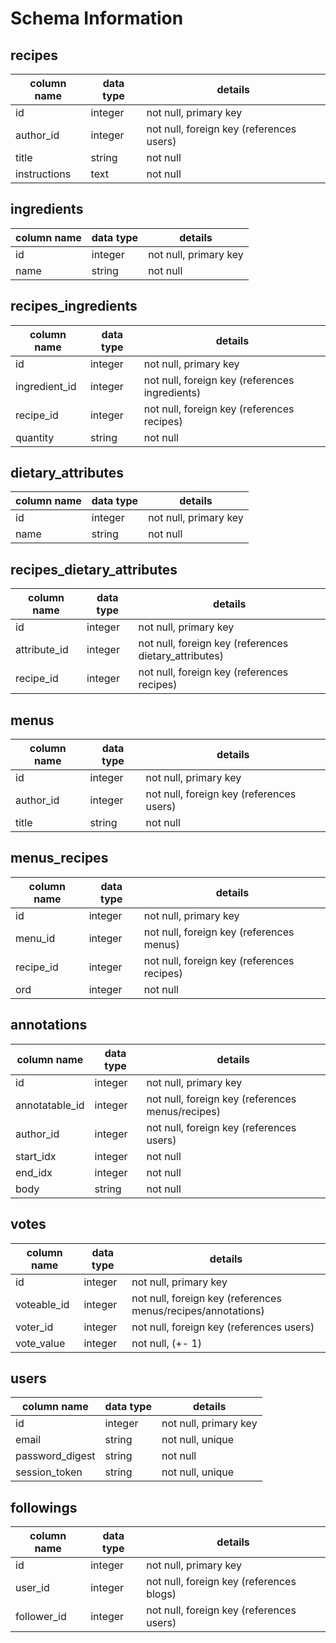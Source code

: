 # Schema Information

## recipes
column name  | data type | details
-------------|-----------|-----------------------
id           | integer   | not null, primary key
author_id    | integer   | not null, foreign key (references users)
title        | string    | not null
instructions | text      | not null

## ingredients
column name  | data type | details
-------------|-----------|-----------------------
id           | integer   | not null, primary key
name         | string    | not null

## recipes_ingredients
column name   | data type | details
--------------|-----------|-----------------------
id            | integer   | not null, primary key
ingredient_id | integer   | not null, foreign key (references ingredients)
recipe_id     | integer   | not null, foreign key (references recipes)
quantity      | string    | not null

## dietary_attributes
column name   | data type | details
--------------|-----------|-----------------------
id            | integer   | not null, primary key
name          | string    | not null

## recipes_dietary_attributes
column name   | data type | details
--------------|-----------|-----------------------
id            | integer   | not null, primary key
attribute_id  | integer   | not null, foreign key (references dietary_attributes)
recipe_id     | integer   | not null, foreign key (references recipes)

## menus
column name | data type | details
------------|-----------|-----------------------
id          | integer   | not null, primary key
author_id   | integer   | not null, foreign key (references users)
title       | string    | not null

## menus_recipes
column name | data type | details
------------|-----------|-----------------------
id          | integer   | not null, primary key
menu_id     | integer   | not null, foreign key (references menus)
recipe_id   | integer   | not null, foreign key (references recipes)
ord         | integer   | not null

## annotations
column name    | data type | details
---------------|-----------|-----------------------
id             | integer   | not null, primary key
annotatable_id | integer   | not null, foreign key (references menus/recipes)
author_id      | integer   | not null, foreign key (references users)
start_idx      | integer   | not null
end_idx        | integer   | not null
body           | string    | not null

## votes
column name    | data type | details
---------------|-----------|-----------------------
id             | integer   | not null, primary key
voteable_id    | integer   | not null, foreign key (references menus/recipes/annotations)
voter_id       | integer   | not null, foreign key (references users)
vote_value     | integer   | not null, (+- 1)

## users
column name     | data type | details
----------------|-----------|-----------------------
id              | integer   | not null, primary key
email           | string    | not null, unique
password_digest | string    | not null
session_token   | string    | not null, unique

## followings
column name | data type | details
------------|-----------|-----------------------
id          | integer   | not null, primary key
user_id     | integer   | not null, foreign key (references blogs)
follower_id | integer   | not null, foreign key (references users)
